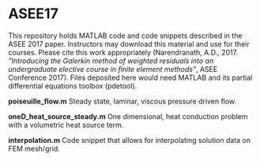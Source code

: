 # ASEE17
This repository holds MATLAB code and code snippets described in the ASEE 2017 paper.  Instructors may download this material and use for their courses.  Please cite this work appropriately (Narendranath, A.D., 2017. *"Introducing the Galerkin method of weighted residuals into an undergraduate elective course in finite element methods"*, ASEE Conference 2017).  Files deposited here would need MATLAB and its partial differential equations toolbox (pdetool).

**poiseuille_flow.m**
Steady state, laminar, viscous pressure driven flow.

**oneD_heat_source_steady.m**
One dimensional, heat conduction problem with a volumetric heat source term. 

**interpolation.m**
Code snippet that allows for interpolating solution data on FEM mesh/grid.
